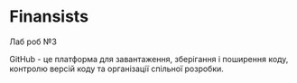 # Finansists
Лаб роб №3

GitHub - це платформа для завантаження, зберігання і поширення коду, контролю версій коду та організації спільної розробки.
